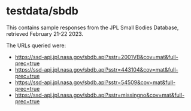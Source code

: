 # testdata/sbdb

This contains sample responses from the JPL Small Bodies Database, retrieved February 21-22 2023.

The URLs queried were:

- https://ssd-api.jpl.nasa.gov/sbdb.api?sstr=2001VB&cov=mat&full-prec=true
- https://ssd-api.jpl.nasa.gov/sbdb.api?sstr=443104&cov=mat&full-prec=true
- https://ssd-api.jpl.nasa.gov/sbdb.api?sstr=54509&cov=mat&full-prec=true
- https://ssd-api.jpl.nasa.gov/sbdb.api?sstr=missingno&cov=mat&full-prec=true
